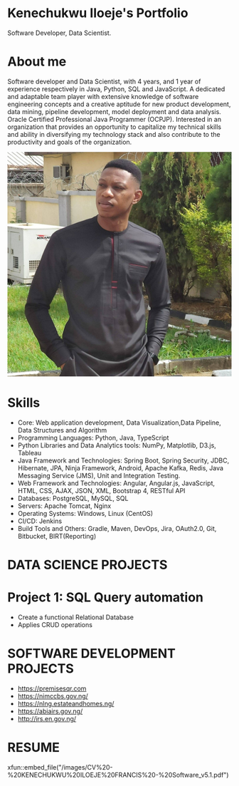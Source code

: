 # Kenechukwu Iloeje's Portfolio
Software Developer, Data Scientist.

# About me
Software developer and Data Scientist, with 4 years, and 1 year of experience respectively in Java, Python, SQL and JavaScript. A dedicated and adaptable team player with extensive knowledge of software engineering concepts and a creative aptitude for new product development, data mining, pipeline development, model deployment and data analysis. Oracle Certified Professional Java Programmer (OCPJP). Interested in an organization that provides an opportunity to capitalize my technical skills and ability in diversifying my technology stack and also contribute to the productivity and goals of the organization.

![](/images/kene_profile.jpg)

# Skills
* Core: Web application development, Data Visualization,Data Pipeline, Data Structures and Algorithm
* Programming Languages: Python, Java, TypeScript
* Python Libraries and Data Analytics tools: NumPy, Matplotlib, D3.js, Tableau
* Java Framework and Technologies: Spring Boot, Spring Security, JDBC, Hibernate, JPA, Ninja Framework, Android, Apache Kafka, Redis, Java Messaging Service (JMS), Unit and Integration Testing.
* Web Framework and Technologies: Angular, Angular.js, JavaScript, HTML, CSS, AJAX, JSON, XML, Bootstrap 4, RESTful API
* Databases: PostgreSQL, MySQL, SQL
* Servers: Apache Tomcat, Nginx
* Operating Systems: Windows, Linux (CentOS)
* CI/CD: Jenkins
* Build Tools and Others: Gradle, Maven, DevOps, Jira, OAuth2.0, Git, Bitbucket, BIRT(Reporting)

# DATA SCIENCE PROJECTS

# Project 1: SQL Query automation
* Create a functional Relational Database
* Applies CRUD operations

# SOFTWARE DEVELOPMENT PROJECTS

* https://premisesqr.com
* https://nimccbs.gov.ng/
* https://nlng.estateandhomes.ng/
* https://abiairs.gov.ng/
* http://irs.en.gov.ng/

# RESUME

xfun::embed_file("/images/CV%20-%20KENECHUKWU%20ILOEJE%20FRANCIS%20-%20Software_v5.1.pdf")
